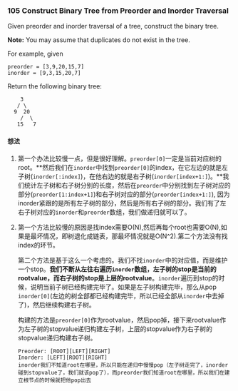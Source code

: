 ### 105 Construct Binary Tree from Preorder and Inorder Traversal

Given preorder and inorder traversal of a tree, construct the binary tree.

**Note:**
You may assume that duplicates do not exist in the tree.

For example, given

```
preorder = [3,9,20,15,7]
inorder = [9,3,15,20,7]
```

Return the following binary tree:

```
    3
   / \
  9  20
    /  \
   15   7
```

#### 想法

1. 第一个办法比较慢一点，但是很好理解。`preorder[0]`一定是当前对应树的root。**然后我们在`inorder`中找到`preorder[0]`的index，在它左边的就是左子树(`inorder[:index]`)，在他右边的就是右子树(`inorder[index+1:]`)。**我们统计左子树和右子树分别的长度，然后在`preorder`中分别找到左子树对应的部分(`preorder[1:index+1]`)和右子树对应的部分(`preorder[index+1:]`), 因为inorder紧跟的是所有左子树的部分，然后是所有右子树的部分。我们有了左右子树对应的`inorder`和`preorder`数组，我们做递归就可以了。

2. 第一个方法比较慢的原因是找index需要O(N),然后再每个root也需要O(N),如果是最坏情况，即树退化成链表，那最坏情况就是O(N^2).第二个方法没有找index的环节。

   第二个方法是基于这么一个考虑的。我们不找`inorder`中的对应值，而是维护一个stop。**我们不断从左往右遍历`inorder`数组，左子树的stop是当前的rootvalue，而右子树的stop是上层的rootvalue**。`inorder`遍历到stop的时候，说明当前子树已经构建完毕了。如果是左子树构建完毕，那么从pop `inorder[0]`(左边的树全部都已经构建完毕，所以已经全部从`inorder`中去掉了)，然后继续构建右子树。

   构建的方法是`preorder[0]`作为rootvalue，然后pop掉，接下来rootvalue作为左子树的stopvalue递归构建左子树，上层的stopvalue作为右子树的stopvalue递归构建右子树。
   
   ```
   Preorder: [ROOT][LEFT][RIGHT]
   Inorder: [LEFT][ROOT][RIGHT]
   inorder我们不知道root在哪里，所以只能在递归中慢慢pop（左子树走完了，inorder碰到stopvalue了，我们就该pop了），而preorder我们知道root在哪里，所以我们在建立根节点的时候就把他pop出去
   ```
   
   